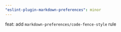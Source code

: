 ```yaml
---
"eslint-plugin-markdown-preferences": minor
---
```


feat: add `markdown-preferences/code-fence-style` rule
